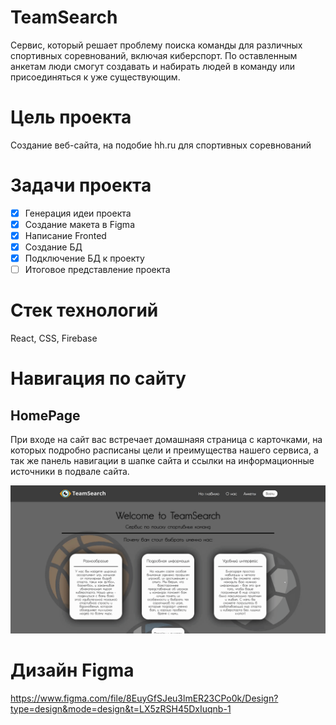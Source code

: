 # TeamSearch
Сервис, который решает проблему поиска команды для различных спортивных соревнований, включая киберспорт. По оставленным анкетам люди смогут создавать и набирать людей в команду или присоединяться к уже существующим.
# Цель проекта
Создание веб-сайта, на подобие hh.ru для спортивных соревнований
# Задачи проекта
- [x] Генерация идеи проекта
- [x] Создание макета в Figma
- [x] Написание Fronted
- [x] Создание БД
- [x] Подключение БД к проекту 
- [ ] Итоговое представление проекта
# Стек технологий
React, CSS, Firebase

# Навигация по сайту
## HomePage
При входе на сайт вас встречает домашнаяя страница с карточками, на которых подробно расписаны цели и преимущества нашего сервиса, а так же панель навигации в шапке сайта и ссылки на информационные источники в подвале сайта.

![](https://github.com/4th-KiNG/TeamSearch/blob/master/src/assets/readme/Home.gif)
# Дизайн Figma
https://www.figma.com/file/8EuyGfSJeu3lmER23CPo0k/Design?type=design&mode=design&t=LX5zRSH45DxIuqnb-1
